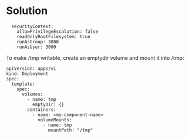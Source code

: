 # Solution

      securityContext:
        allowPrivilegeEscalation: false
        readOnlyRootFilesystem: true
        runAsGroup: 3000
        runAsUser: 3000

To make /tmp writable, create an emptydir volume and mount it into /tmp:

    apiVersion: apps/v1
    kind: Deployment
    spec:
      template:
        spec:
          volumes:
            - name: tmp
              emptyDir: {}
            containers:
              - name: <my-component-name>
                volumeMounts:
                  - name: tmp
                    mountPath: "/tmp"
